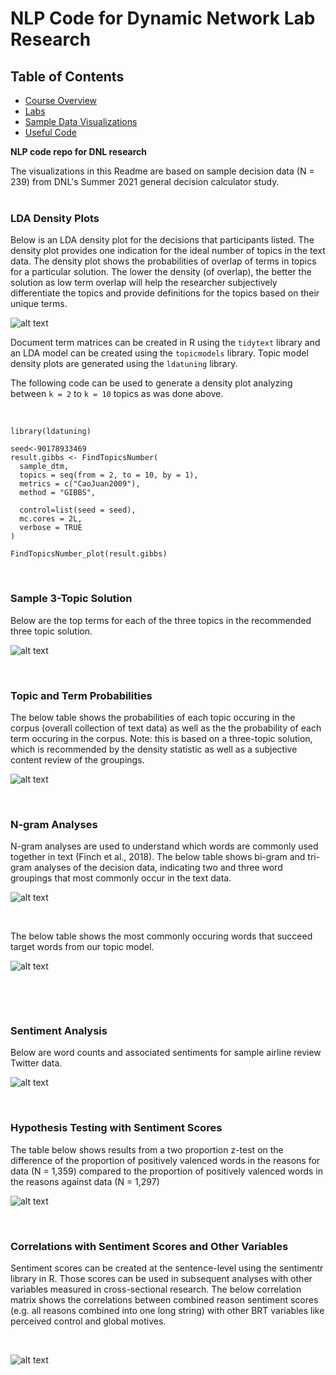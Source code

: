 # NLP Code for Dynamic Network Lab Research




## Table of Contents 
* [Course Overview](#Course-Overview) 
* [Labs](#Labs)
* [Sample Data Visualizations](#Sample-Data-Visualizations)
* [Useful Code](#Useful-Code)




**NLP code repo for DNL research**


The visualizations in this Readme are based on sample decision data (N = 239) from DNL's Summer 2021 general decision calculator study.  
&nbsp;

### LDA Density Plots 

Below is an LDA density plot for the decisions that participants listed. The density plot provides one indication for the ideal number of topics in the text data. The density plot shows the probabilities of overlap of terms in topics for a particular solution. The lower the density (of overlap), the better the solution as low term overlap will help the researcher subjectively differentiate the topics and provide definitions for the topics based on their unique terms. 

![alt text](https://github.com/gzlupko/dnl_nlp/blob/main/topic_density_stemmed_plot.png)

Document term matrices can be created in R using the `tidytext` library and an LDA model can be created using the `topicmodels` library. Topic model density plots are generated using the `ldatuning` library.

The following code can be used to generate a density plot analyzing between `k = 2` to `k = 10` topics as was done above. 

&nbsp;
```
library(ldatuning)

seed<-90178933469
result.gibbs <- FindTopicsNumber(
  sample_dtm,
  topics = seq(from = 2, to = 10, by = 1),
  metrics = c("CaoJuan2009"),
  method = "GIBBS",
  
  control=list(seed = seed),
  mc.cores = 2L,
  verbose = TRUE
)

FindTopicsNumber_plot(result.gibbs)
```

&nbsp;





### Sample 3-Topic Solution
Below are the top terms for each of the three topics in the recommended three topic solution. 

![alt text](https://github.com/gzlupko/dnl_nlp/blob/main/reasons_stemmed_plot.png)


&nbsp;


### Topic and Term Probabilities 
The below table shows the probabilities of each topic occuring in the corpus (overall collection of text data) as well as the the probability of each term occuring in the corpus. Note: this is based on a three-topic solution, which is recommended by the density statistic as well as a subjective content review of the groupings. 

![alt text](https://github.com/gzlupko/dnl_nlp/blob/main/beta_gamma_sample.png)


&nbsp;


### N-gram Analyses 

N-gram analyses are used to understand which words are commonly used together in text (Finch et al., 2018). The below table shows bi-gram and tri-gram analyses of the decision data, indicating two and three word groupings that most commonly occur in the text data. 
 
 

![alt text](https://github.com/gzlupko/dnl_nlp/blob/main/sample_n-gram_analysis.png) 




&nbsp;


The below table shows the most commonly occuring words that succeed target words from our topic model.

![alt text](https://github.com/gzlupko/dnl_nlp/blob/main/bi_gram_succeeding.png)



&nbsp;

&nbsp;


### Sentiment Analysis 

Below are word counts and associated sentiments for sample airline review Twitter data. 


![alt text](https://github.com/gzlupko/dnl_nlp/blob/main/sentiment_count.png)



&nbsp;

### Hypothesis Testing with Sentiment Scores 


The table below shows results from a two proportion z-test on the difference of the proportion of positively valenced words in the reasons for data (N = 1,359) compared to the proportion of positively valenced words in the reasons against data (N = 1,297) 

![alt text](https://github.com/gzlupko/dnl_nlp/blob/main/two_proportions_positive.png)




&nbsp;


### Correlations with Sentiment Scores and Other Variables 


Sentiment scores can be created at the sentence-level using the sentimentr library in R. Those scores can be used in subsequent analyses with other variables measured in cross-sectional research. The below correlation matrix shows the correlations between combined reason sentiment scores (e.g. all reasons combined into one long string) with other BRT variables like perceived control and global motives. 

&nbsp;

![alt text](https://github.com/gzlupko/dnl_nlp/blob/main/reasons_corrplot.png)




